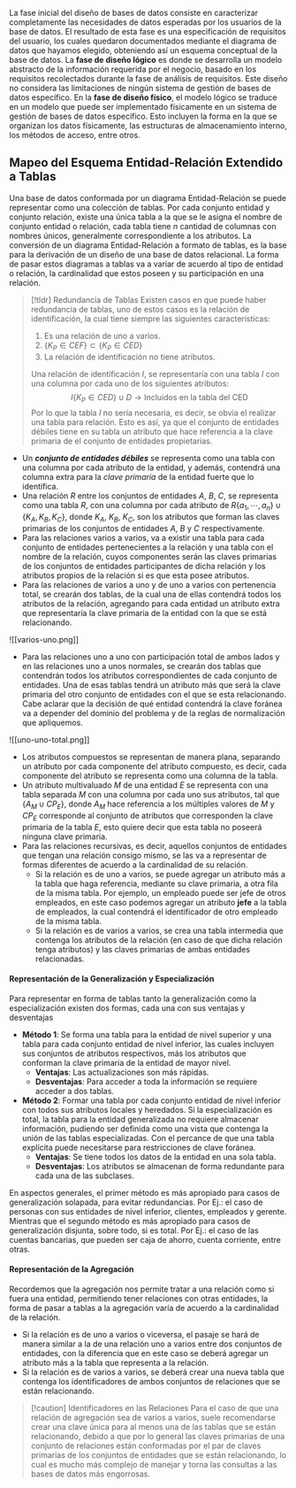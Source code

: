 La fase inicial del diseño de bases de datos consiste en caracterizar completamente las necesidades de datos esperadas por los usuarios de la base de datos. El resultado de esta fase es una especificación de requisitos del usuario, los cuales quedaron documentados mediante el diagrama de datos que hayamos elegido, obteniendo así un esquema conceptual de la base de datos.
La **fase de diseño lógico** es donde se desarrolla un modelo abstracto de la información requerida por el negocio, basado en los requisitos recolectados durante la fase de análisis de requisitos. Este diseño no considera las limitaciones de ningún sistema de gestión de bases de datos específico.
En la **fase de diseño físico**, el modelo lógico se traduce en un modelo que puede ser implementado físicamente en un sistema de gestión de bases de datos específico. Esto incluyen la forma en la que se organizan los datos físicamente, las estructuras de almacenamiento interno, los métodos de acceso, entre otros.
## Mapeo del Esquema Entidad-Relación Extendido a Tablas
Una base de datos conformada por un diagrama Entidad-Relación se puede representar como una colección de tablas. Por cada conjunto entidad y conjunto relación, existe una única tabla a la que se le asigna el nombre de conjunto entidad o relación, cada tabla tiene $n$ cantidad de columnas con nombres únicos, generalmente correspondiente a los atributos.
La conversión de un diagrama Entidad-Relación a formato de tablas, es la base para la derivación de un diseño de una base de datos relacional.
La forma de pasar estos diagramas a tablas va a variar de acuerdo al tipo de entidad o relación, la cardinalidad que estos poseen y su participación en una relación.
>[!tldr] Redundancia de Tablas
>Existen casos en que puede haber redundancia de tablas, uno de estos casos es la relación de identificación, la cual tiene siempre las siguientes características:
>1. Es una relación de uno a varios.
>2. $\{K_P \in CEF\} \subset \{K_P \in CED\}$
>3. La relación de identificación no tiene atributos.
>
>Una relación de identificación $I$, se representaría con una tabla $I$ con una columna por cada uno de los siguientes atributos:
>$$
>I \{K_P \in CED\} \cup D \rightarrow \text{Incluidos en la tabla del CED}
>$$
>Por lo que la tabla $I$ no sería necesaria, es decir, se obvia el realizar una tabla para relación. Esto es así, ya que el conjunto de entidades débiles tiene en su tabla un atributo que hace referencia a la clave primaria de el conjunto de entidades propietarias. 

- Un ***conjunto de entidades débiles*** se representa como una tabla con una columna por cada atributo de la entidad, y además, contendrá una columna extra para la *clave primaria* de la entidad fuerte que lo identifica.
- Una relación $R$ entre los conjuntos de entidades $A$, $B$, $C$, se representa como una tabla $R$, con una columna por cada atributo de $R \{a_1, \dotsm , a_n\} \cup \{K_A, K_B, K_C\}$, donde $K_A$, $K_B$, $K_C$, son los atributos que forman las claves primarias de los conjuntos de entidades $A$, $B$ y $C$ respectivamente.
- Para las relaciones varios a varios, va a existir una tabla para cada conjunto de entidades pertenecientes a la relación y una tabla con el nombre de la relación, cuyos componentes serán las claves primarias de los conjuntos de entidades participantes de dicha relación y los atributos propios de la relación si es que esta posee atributos.
- Para las relaciones de varios a uno y de uno a varios con pertenencia total, se crearán dos tablas, de la cual una de ellas contendrá todos los atributos de la relación, agregando para cada entidad un atributo extra que representaría la clave primaria de la entidad con la que se está relacionando.

![[varios-uno.png]]

- Para las relaciones uno a uno con participación total de ambos lados y en las relaciones uno a unos normales, se crearán dos tablas que contendrán todos los atributos correspondientes de cada conjunto de entidades. Una de esas tablas tendrá un atributo más que será la clave primaria del otro conjunto de entidades con el que se esta relacionando. Cabe aclarar que la decisión de qué entidad contendrá la clave foránea va a depender del dominio del problema y de la reglas de normalización que apliquemos.

![[uno-uno-total.png]]

- Los atributos compuestos se representan de manera plana, separando un atributo por cada componente del atributo compuesto, es decir, cada componente del atributo se representa como una columna de la tabla.
- Un atributo multivaluado $M$ de una entidad $E$ se representa con una tabla separada $M$ con una columna por cada uno sus atributos, tal que $\{A_M \cup CP_E\}$, donde $A_M$ hace referencia a los múltiples valores de $M$ y $CP_E$ corresponde al conjunto de atributos que corresponden la clave primaria de la tabla $E$, esto quiere decir que esta tabla no poseerá ninguna clave primaria.
- Para las relaciones recursivas, es decir, aquellos conjuntos de entidades que tengan una relación consigo mismo, se las va a representar de formas diferentes de acuerdo a la cardinalidad de su relación.
	- Si la relación es de uno a varios, se puede agregar un atributo más a la tabla que haga referencia, mediante su clave primaria, a otra fila de la misma tabla. Por ejemplo, un empleado puede ser jefe de otros empleados, en este caso podemos agregar un atributo **jefe** a la tabla de empleados, la cual contendrá el identificador de otro empleado de la misma tabla.
	- Si la relación es de varios a varios, se crea una tabla intermedia que contenga los atributos de la relación (en caso de que dicha relación tenga atributos) y las claves primarias de ambas entidades relacionadas.
#### Representación de la Generalización y Especialización
Para representar en forma de tablas tanto la generalización como la especialización existen dos formas, cada una con sus ventajas y desventajas
- **Método 1**: Se forma una tabla para la entidad de nivel superior y una tabla para cada conjunto entidad de nivel inferior, las cuales incluyen sus conjuntos de atributos respectivos, más los atributos que conforman la clave primaria de la entidad de mayor nivel.
	- **Ventajas**: Las actualizaciones son más rápidas.
	- **Desventajas**: Para acceder a toda la información se requiere acceder a dos tablas.
- **Método 2**: Formar una tabla por cada conjunto entidad de nivel inferior con todos sus atributos locales y heredados. Si la especialización es total, la tabla para la entidad generalizada no requiere almacenar información, pudiendo ser definida como una vista que contenga la unión de las tablas especializadas. Con el percance de que una tabla explícita puede necesitarse para restricciones de clave foránea.
	- **Ventajas**: Se tiene todos los datos de la entidad en una sola tabla.
	- **Desventajas**: Los atributos se almacenan de forma redundante para cada una de las subclases.

En aspectos generales, el primer método es más apropiado para casos de generalización solapada, para evitar redundancias. Por Ej.: el caso de personas con sus entidades de nivel inferior, clientes, empleados y gerente. Mientras que el segundo método es más apropiado para casos de generalización disjunta, sobre todo, si es total. Por Ej.: el caso de las cuentas bancarias, que pueden ser caja de ahorro, cuenta corriente, entre otras.
#### Representación de la Agregación
Recordemos que la agregación nos permite tratar a una relación como si fuera una entidad, permitiendo tener relaciones con otras entidades, la forma de pasar a tablas a la agregación varía de acuerdo a la cardinalidad de la relación.
- Si la relación es de uno a varios o viceversa, el pasaje se hará de manera similar a la de una relación uno a varios entre dos conjuntos de entidades, con la diferencia que en este caso se deberá agregar un atributo más a la tabla que representa a la relación.
- Si la relación es de varios a varios, se deberá crear una nueva tabla que contenga los identificadores de ambos conjuntos de relaciones que se están relacionando.

>[!caution] Identificadores en las Relaciones
>Para el caso de que una relación de agregación sea de varios a varios, suele recomendarse crear una clave única para al menos una de las tablas que se están relacionando, debido a que por lo general las claves primarias de una conjunto de relaciones están conformadas por el par de claves primarias de los conjuntos de entidades que se están relacionando, lo cual es mucho más complejo de manejar y torna las consultas a las bases de datos más engorrosas.
